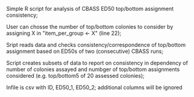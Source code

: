 Simple R script for analysis of CBASS ED50 top/bottom assignment consistency;

User can chosse the number of top/bottom colonies to consider by assigning X in "item_per_group <- X" (line 22);

Sript reads data and checks consistency/correspondence of top/bottom assignment based on ED50s of two (consecutive) CBASS runs; 

Script creates subsets of data to report on consistency in dependency of number of colonies assayed and numbger of top/bottom assignments considered (e.g. top/bottom5 of 20 assessed colonies);

Infile is csv with ID, ED50_1, ED50_2; additional columns will be ignored
